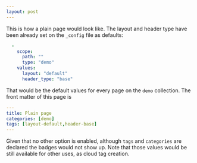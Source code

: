 ```yaml
---
layout: post
---
```


This is how a plain page would look like. The layout and header type have been already set on the `_config` file as defaults:

```yaml
  -
    scope:
      path: ""
      type: "demo"
    values:
      layout: "default"
      header_type: "base"
```

That would be the default values for every page on the `demo` collection. The front matter of this page is 

```yaml
---
title: Plain page
categories: [demo]
tags: [layout-default,header-base]
---
```

Given that no other option is enabled, although `tags` and `categories` are declared the badges would not show up. Note that those values would be still available for other uses, as cloud tag creation.
